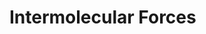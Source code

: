 # Intermolecular Forces

<Subsubtopic id='4.4.NoS' type='Nature of Science' content='Obtain evidence for scientific theories by making and testing predictions based on them—London (dispersion) forces and hydrogen bonding can be used to explain special interactions. For example, molecular covalent compounds can exist in the liquid and solid states. To explain this, there must be attractive forces between their particles which are significantly greater than those that could be attributed to gravity. (2.2)' />
<Subsubtopic id='4.4.U1' type='Understandings' content='Intermolecular forces include London (dispersion) forces, dipole-dipole forces and hydrogen bonding.' />
<Subsubtopic id='4.4.U2' type='Understandings' content='The relative strengths of these interactions are London (dispersion) forces < dipole-dipole forces < hydrogen bonds.' />
<Subsubtopic id='4.4.AS1' type='Applications and skills' content='Deduction of the types of intermolecular force present in substances, based on their structure and chemical formula.' />
<Subsubtopic id='4.4.AS2' type='Applications and skills' content='Explanation of the physical properties of covalent compounds (volatility, electrical conductivity and solubility) in terms of their structure and intermolecular forces.' />
<Subsubtopic id='4.4.G1' type='Guidance' content='The term “London (dispersion) forces” refers to instantaneous induced dipole- induced dipole forces that exist between any atoms or groups of atoms and should be used for non-polar entities. The term “van der Waals” is an inclusive term, which includes dipole–dipole, dipole-induced dipole and London (dispersion) forces.' />
<Subsubtopic id='4.4.ToK1' type='Theory of Knowledge' content='The nature of the hydrogen bond is the topic of much discussion and the current definition from the IUPAC gives six criteria which should be used as evidence for the occurrence of hydrogen bonding. How does a specialized vocabulary help and hinder the growth of knowledge?' />
<Subsubtopic id='4.4.Aims1' type='Aims' content='Aim 7: Computer simulations could be used to show intermolecular forces interactions.' />

